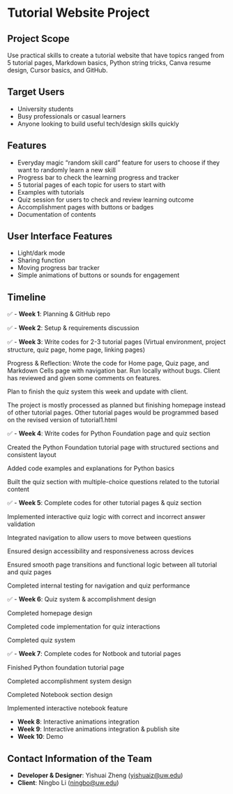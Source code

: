 # Tutorial Website Project

## Project Scope
Use practical skills to create a tutorial website that have topics ranged from 5 tutorial pages, Markdown basics, Python string tricks, Canva resume design, Cursor basics, and GitHub.


## Target Users
- University students
- Busy professionals or casual learners
- Anyone looking to build useful tech/design skills quickly


## Features
- Everyday magic “random skill card” feature for users to choose if they want to randomly learn a new skill
- Progress bar to check the learning progress and tracker
- 5 tutorial pages of each topic for users to start with
- Examples with tutorials
- Quiz session for users to check and review learning outcome
- Accomplishment pages with buttons or badges
- Documentation of contents


## User Interface Features
- Light/dark mode
- Sharing function
- Moving progress bar tracker
- Simple animations of buttons or sounds for engagement


## Timeline
✅ - **Week 1**: Planning & GitHub repo

✅ - **Week 2**: Setup & requirements discussion

✅ - **Week 3**: Write codes for 2-3 tutorial pages (Virtual environment, project structure, quiz page, home page, linking pages)


Progress & Reflection: Wrote the code for Home page, Quiz page, and Markdown Cells page with navigation bar. Run locally without bugs. Client has reviewed and given some comments on features.


Plan to finish the quiz system this week and update with client.


The project is mostly processed as planned but finishing homepage instead of other tutorial pages. Other tutorial pages would be programmed based on the revised version of tutorial1.html

✅ - **Week 4**: Write codes for Python Foundation page and quiz section

Created the Python Foundation tutorial page with structured sections and consistent layout

Added code examples and explanations for Python basics

Built the quiz section with multiple-choice questions related to the tutorial content


✅ - **Week 5**: Complete codes for other tutorial pages & quiz section


Implemented interactive quiz logic with correct and incorrect answer validation

Integrated navigation to allow users to move between questions

Ensured design accessibility and responsiveness across devices

Ensured smooth page transitions and functional logic between all tutorial and quiz pages

Completed internal testing for navigation and quiz performance

✅ - **Week 6**: Quiz system & accomplishment design

Completed homepage design

Completed code implementation for quiz interactions

Completed quiz system


✅ - **Week 7**: Complete codes for Notbook and tutorial pages

Finished Python foundation tutorial page

Completed accomplishment system design

Completed Notebook section design

Implemented interactive notebook feature


- **Week 8**: Interactive animations integration
- **Week 9**: Interactive animations integration & publish site
- **Week 10**: Demo


## Contact Information of the Team
- **Developer & Designer**: Yishuai Zheng (yishuaiz@uw.edu)
- **Client**: Ningbo Li (ningbo@uw.edu)
